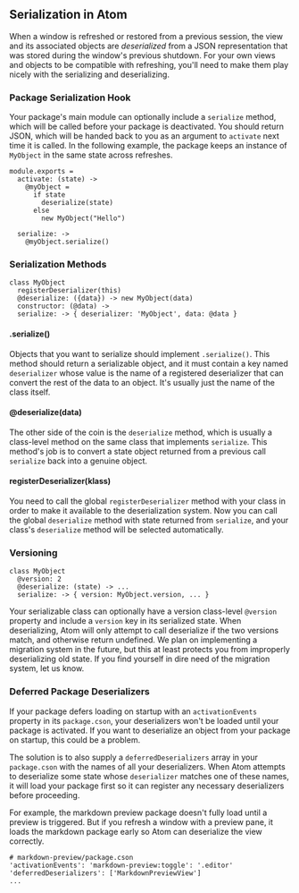 ## Serialization in Atom

When a window is refreshed or restored from a previous session, the view and its
associated objects are *deserialized* from a JSON representation that was stored
during the window's previous shutdown. For your own views and objects to be
compatible with refreshing, you'll need to make them play nicely with the
serializing and deserializing.

### Package Serialization Hook

Your package's main module can optionally include a `serialize` method, which
will be called before your package is deactivated. You should return JSON, which
will be handed back to you as an argument to `activate` next time it is called.
In the following example, the package keeps an instance of `MyObject` in the
same state across refreshes.

```coffee-script
module.exports =
  activate: (state) ->
    @myObject =
      if state
        deserialize(state)
      else
        new MyObject("Hello")

  serialize: ->
    @myObject.serialize()
```

### Serialization Methods

```coffee-script
class MyObject
  registerDeserializer(this)
  @deserialize: ({data}) -> new MyObject(data)
  constructor: (@data) ->
  serialize: -> { deserializer: 'MyObject', data: @data }
```

#### .serialize()
Objects that you want to serialize should implement `.serialize()`. This method
should return a serializable object, and it must contain a key named
`deserializer` whose value is the name of a registered deserializer that can
convert the rest of the data to an object. It's usually just the name of the
class itself.

#### @deserialize(data)
The other side of the coin is the `deserialize` method, which is usually a
class-level method on the same class that implements `serialize`. This method's
job is to convert a state object returned from a previous call `serialize` back
into a genuine object.

#### registerDeserializer(klass)
You need to call the global `registerDeserializer` method with your class in
order to make it available to the deserialization system. Now you can call the
global `deserialize` method with state returned from `serialize`, and your
class's `deserialize` method will be selected automatically.

### Versioning

```coffee-script
class MyObject
  @version: 2
  @deserialize: (state) -> ...
  serialize: -> { version: MyObject.version, ... }
```

Your serializable class can optionally have a version class-level `@version`
property and include a `version` key in its serialized state. When
deserializing, Atom will only attempt to call deserialize if the two versions
match, and otherwise return undefined. We plan on implementing a migration
system in the future, but this at least protects you from improperly
deserializing old state. If you find yourself in dire need of the migration
system, let us know.

### Deferred Package Deserializers

If your package defers loading on startup with an `activationEvents` property in
its `package.cson`, your deserializers won't be loaded until your package is
activated. If you want to deserialize an object from your package on startup,
this could be a problem.

The solution is to also supply a `deferredDeserializers` array in your
`package.cson` with the names of all your deserializers. When Atom attempts to
deserialize some state whose `deserializer` matches one of these names, it will
load your package first so it can register any necessary deserializers before
proceeding.

For example, the markdown preview package doesn't fully load until a preview is
triggered. But if you refresh a window with a preview pane, it loads the
markdown package early so Atom can deserialize the view correctly.

```coffee-script
# markdown-preview/package.cson
'activationEvents': 'markdown-preview:toggle': '.editor'
'deferredDeserializers': ['MarkdownPreviewView']
...
```

